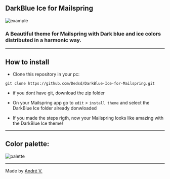 ## DarkBlue Ice for Mailspring
![example](https://cdn.discordapp.com/attachments/774302890142597160/863142837234827314/unknown.png)
### A Beautiful theme for Mailspring with Dark blue and ice colors distributed in a harmonic way.

---

## How to install

* Clone this repository in your pc:
```
git clone https://github.com/Dedsd/DarkBlue-Ice-for-Mailspring.git
```
* if you dont have git, download the zip folder

* On your Mailspring app go to `edit` > `install theme` and select the DarkBlue Ice folder already donwloaded

* If you made the steps rigth, now your Mailspring looks like amazing with the DarkBlue Ice theme!

---

## Color palette:
![palette](https://cdn.discordapp.com/attachments/774302890142597160/863092467355746304/unknown.png)

---

Made by [André V.](https://github.com/Dedsd)